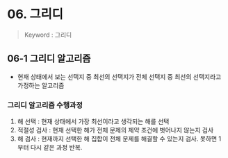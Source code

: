 # 06. 그리디
> Keyword : 그리디

## 06-1 그리디 알고리즘
- 현재 상태에서 보는 선택지 중 최선의 선택지가 전체 선택지 중 최선의 선택지라고 가정하는 알고리즘

### 그리디 알고리즘 수행과정
1. 해 선택 : 현재 상태에서 가장 최선이라고 생각되는 해를 선택
2. 적절성 검사 : 현재 선택한 해가 전체 문제의 제약 조건에 벗어나지 않는지 검사
3. 해 검사 : 현재까지 선택한 해 집합이 전체 문제를 해결할 수 있는지 검사. 못하면 1부터 다시 같은 과정 반복.

